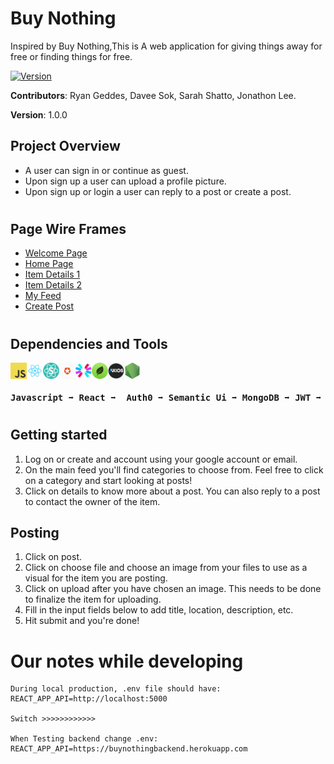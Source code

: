 # Buy Nothing

Inspired by Buy Nothing,This is A web application for giving things away for free or finding things for free.

[![Version](https://img.shields.io/badge/version-1.0.0-brightgreen.svg)](https://github.com/jonnyleealas/ohnologger)

**Contributors**: Ryan Geddes, Davee Sok, Sarah Shatto, Jonathon Lee.

**Version**: 1.0.0

## Project Overview

- A user can sign in or continue as guest.
- Upon sign up a user can upload a profile picture.
- Upon sign up or login a user can reply to a post or create a post.

#



#

## Page Wire Frames

- [Welcome Page](./assets/wireframe/1_Welcome.pdf)
- [Home Page](./assets/wireframe/2_Home.pdf)
- [Item Details 1](./assets/wireframe/2.5_ItemDetails.pdf)
- [Item Details 2](./assets/wireframe/2.75_ItemDetailsSelectUser.pdf)
- [My Feed](./assets/wireframe/3_MyFeed.pdf)
- [Create Post](./assets/wireframe/createPost.pdf)

#

## Dependencies and Tools

<img align="left" alt="JavaScript" width="26px" src="https://raw.githubusercontent.com/github/explore/80688e429a7d4ef2fca1e82350fe8e3517d3494d/topics/javascript/javascript.png"/>
<img align="left" alt="React" width="26px" src="https://raw.githubusercontent.com/github/explore/80688e429a7d4ef2fca1e82350fe8e3517d3494d/topics/react/react.png" />
<img  align="left"alt="Semantic UI" width="26px" src="./icons/semantic.png"/>
<img align="left" alt="Auth0" width="26px" src="./icons/auth0-logo.png">
<img  align="left" alt="Jason Web Token" width="26px" src="./icons/jsonwebicon.png"/>
<img  align="left" alt="MongoDb" width="26px" src="./icons/mongo.svg.png"/>
<img  align="left" alt="Axios" width="26px" src="./icons/axiosimage.png"/>
<img align="left" alt="Node.js" width="26px" src="https://raw.githubusercontent.com/github/explore/80688e429a7d4ef2fca1e82350fe8e3517d3494d/topics/nodejs/nodejs.png"/>
</br>
</br>
<pre>
<b>Javascript ➡ React ➡  Auth0 ➡ Semantic Ui ➡ MongoDB ➡ JWT ➡ Axios ➡ Node.js</b>
</pre>

#

## Getting started
1. Log on or create and account using your google account or email.
1. On the main feed you'll find categories to choose from. Feel free to click on a category and start looking at posts!
1. Click on details to know more about a post. You can also reply to a post to contact the owner of the item.

## Posting 
1. Click on post.
1. Click on choose file and choose an image from your files to use as a visual for the item you are posting.
1. Click on upload after you have chosen an image. This needs to be done to finalize the item for uploading.
1. Fill in the input fields below to add title, location, description, etc.
1. Hit submit and you're done!
#



# Our notes while developing

```
During local production, .env file should have:
REACT_APP_API=http://localhost:5000

Switch >>>>>>>>>>>>

When Testing backend change .env:
REACT_APP_API=https://buynothingbackend.herokuapp.com

```